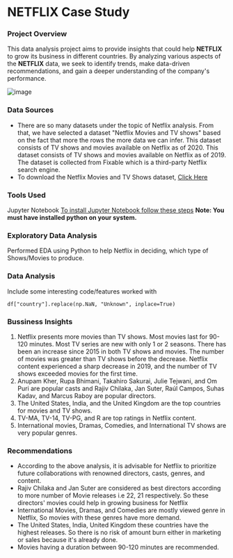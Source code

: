 # NETFLIX Case Study

### Project Overview
This data analysis project aims to provide insights that could help **NETFLIX** to grow its business in different countries. By analyzing various aspects of the **NETFLIX** data, we seek to identify trends, make data-driven recommendations, and gain a deeper understanding of the company's performance.

![image](https://github.com/Shivam7370/Netflix_Case_Study/assets/92902294/e73e096d-24f4-4024-b98f-135cea4b965a)


### Data Sources
- There are so many datasets under the topic of Netflix analysis. From that, we have selected a dataset "Netflix Movies and TV shows" based on the fact that more the rows the more data we can infer. This dataset consists of TV shows and movies available on Netflix as of 2020. This dataset consists of TV shows and movies available on Netflix as of 2019. The dataset is collected from Fixable which is a third-party Netflix search engine.
- To download the Netflix Movies and TV Shows dataset, [Click Here](https://drive.google.com/file/d/1cLUeqYIovYs2BfQzcDFaFw6DAZraszvi/view?usp=sharing)

### Tools Used
Jupyter Notebook [To install Jupyter Notebook follow these steps](https://jupyter.org/install)
**Note: You must have installed python on your system.**

### Exploratory Data Analysis
Performed EDA using Python to help Netflix in deciding, which type of
Shows/Movies to produce.

### Data Analysis
Include some interesting code/features worked with
```Jupyter Notebook
df["country"].replace(np.NaN, "Unknown", inplace=True)
```

### Bussiness Insights
1. Netflix presents more movies than TV shows. Most movies last for 90-120 minutes. Most TV series are new with only 1 or 2 seasons. There has been an increase since 2015 in both TV shows and movies. The number of movies was greater than TV shows before the decrease. Netflix content experienced a sharp decrease in 2019, and the number of TV shows exceeded movies for the first time.
2. Anupam Kher, Rupa Bhimani, Takahiro Sakurai, Julie Tejwani, and Om Puri are popular casts and Rajiv Chilaka, Jan Suter, Raúl Campos, Suhas Kadav, and Marcus Raboy are popular directors.
3. The United States, India, and the United Kingdom are the top countries for movies and TV shows.
4. TV-MA, TV-14, TV-PG, and R are top ratings in Netflix content.
5. International movies, Dramas, Comedies, and International TV shows are very popular genres.

### Recommendations
- According to the above analysis, it is advisable for Netflix to prioritize future collaborations with renowned directors, casts, genres, and content.
- Rajiv Chilaka and Jan Suter are considered as best directors according to more number of Movie releases i.e 22, 21 respectively. So these directors' movies could help in growing business for Netflix
- International Movies, Dramas, and Comedies are mostly viewed genre in Netflix, So movies with these genres have more demand.
- The United States, India, United Kingdom these countries have the highest releases. So there is no risk of amount burn either in marketing or sales because it's already done.
- Movies having a duration between 90-120 minutes are recommended.
